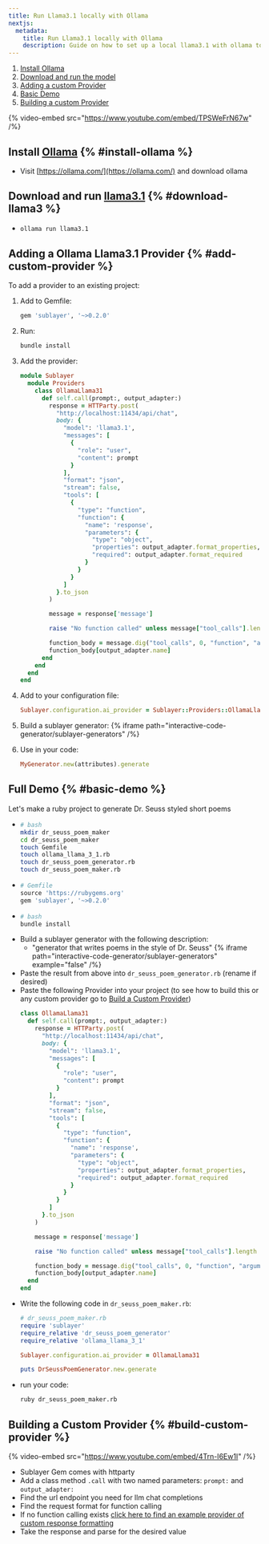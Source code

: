 ```yaml
---
title: Run Llama3.1 locally with Ollama
nextjs:
  metadata:
    title: Run Llama3.1 locally with Ollama
    description: Guide on how to set up a local llama3.1 with ollama to work with Sublayer.
---
```


1. [Install Ollama](#install-ollama)
2. [Download and run the model](#download-llama3)
3. [Adding a custom Provider](#add-custom-provider)
4. [Basic Demo](#basic-demo)
5. [Building a custom Provider](#build-custom-provider)

{% video-embed src="https://www.youtube.com/embed/TPSWeFrN67w" /%}

## Install [Ollama](https://ollama.com/) {% #install-ollama %}
* Visit [https://ollama.com/](https://ollama.com/) and download ollama

## Download and run [llama3.1](https://ollama.com/library/llama3.1) {% #download-llama3 %}
*
  ```bash
  ollama run llama3.1
  ```

## Adding a Ollama Llama3.1 Provider {% #add-custom-provider %}
To add a provider to an existing project:

1. Add to Gemfile:
    ```ruby
    gem 'sublayer', '~>0.2.0'
    ```
2. Run:
    ```bash
    bundle install
    ```
3. Add the provider:
    ```ruby
    module Sublayer
      module Providers
        class OllamaLlama31
          def self.call(prompt:, output_adapter:)
            response = HTTParty.post(
              "http://localhost:11434/api/chat",
              body: {
                "model": 'llama3.1',
                "messages": [
                  {
                    "role": "user",
                    "content": prompt
                  }
                ],
                "format": "json",
                "stream": false,
                "tools": [
                  {
                    "type": "function",
                    "function": {
                      "name": 'response',
                      "parameters": {
                        "type": "object",
                        "properties": output_adapter.format_properties,
                        "required": output_adapter.format_required
                      }
                    }
                  }
                ]
              }.to_json
            )

            message = response['message']

            raise "No function called" unless message["tool_calls"].length > 0

            function_body = message.dig("tool_calls", 0, "function", "arguments")
            function_body[output_adapter.name]
          end
        end
      end
    end
    ```
4. Add to your configuration file:
    ```ruby
    Sublayer.configuration.ai_provider = Sublayer::Providers::OllamaLlama31
    ```
5. Build a sublayer generator:
    {% iframe path="interactive-code-generator/sublayer-generators" /%}

6. Use in your code:
    ```ruby
    MyGenerator.new(attributes).generate
    ```

## Full Demo {% #basic-demo %}
Let's make a ruby project to generate Dr. Seuss styled short poems
* ```bash
  # bash
  mkdir dr_seuss_poem_maker
  cd dr_seuss_poem_maker
  touch Gemfile
  touch ollama_llama_3_1.rb
  touch dr_seuss_poem_generator.rb
  touch dr_seuss_poem_maker.rb
  ```
* ```ruby
  # Gemfile
  source 'https://rubygems.org'
  gem 'sublayer', '~>0.2.0'
  ```
* ```bash
  # bash
  bundle install
  ```
* Build a sublayer generator with the following description:
    * "generator that writes poems in the style of Dr. Seuss"
    {% iframe path="interactive-code-generator/sublayer-generators" example="false" /%}
* Paste the result from above into `dr_seuss_poem_generator.rb` (rename if desired)
* Paste the following Provider into your project (to see how to build this or any custom provider go to [Build a Custom Provider](#build-custom-provider))
  ```ruby
  class OllamaLlama31
    def self.call(prompt:, output_adapter:)
      response = HTTParty.post(
        "http://localhost:11434/api/chat",
        body: {
          "model": 'llama3.1',
          "messages": [
            {
              "role": "user",
              "content": prompt
            }
          ],
          "format": "json",
          "stream": false,
          "tools": [
            {
              "type": "function",
              "function": {
                "name": 'response',
                "parameters": {
                  "type": "object",
                  "properties": output_adapter.format_properties,
                  "required": output_adapter.format_required
                }
              }
            }
          ]
        }.to_json
      )

      message = response['message']

      raise "No function called" unless message["tool_calls"].length > 0

      function_body = message.dig("tool_calls", 0, "function", "arguments")
      function_body[output_adapter.name]
    end
  end
  ```
* Write the following code in `dr_seuss_poem_maker.rb`:
  ```ruby
  # dr_seuss_poem_maker.rb
  require 'sublayer'
  require_relative 'dr_seuss_poem_generator'
  require_relative 'ollama_llama_3_1'

  Sublayer.configuration.ai_provider = OllamaLlama31

  puts DrSeussPoemGenerator.new.generate
  ```
* run your code:
  ```bash
  ruby dr_seuss_poem_maker.rb
  ```

## Building a Custom Provider {% #build-custom-provider %}
{% video-embed src="https://www.youtube.com/embed/4Trn-I6Ew1I" /%}

* Sublayer Gem comes with httparty
* Add a class method `.call` with two named parameters: `prompt:` and `output_adapter:`
* Find the url endpoint you need for llm chat completions
* Find the request format for function calling
* If no function calling exists [click here to find an example provider of custom response formatting](https://github.com/sublayerapp/sublayer/blob/0.0/lib/sublayer/providers/local.rb)
* Take the response and parse for the desired value
